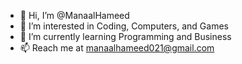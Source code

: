 - 👋 Hi, I’m @ManaalHameed
- 👀 I’m interested in Coding, Computers, and Games
- 🌱 I’m currently learning Programming and Business
- 📫 Reach me at manaalhameed021@gmail.com
